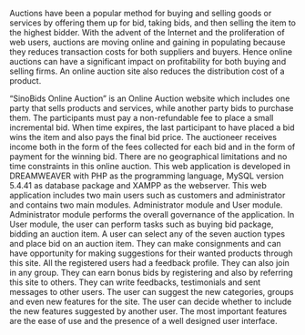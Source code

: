 
Auctions have been a popular method for buying and selling goods
or services by offering them up for bid, taking bids, and then selling the item to the
highest bidder. With the advent of the Internet and the proliferation of web users,
auctions are moving online and gaining in populating because they reduces
transaction costs for both suppliers and buyers. Hence online auctions can have a
significant impact on profitability for both buying and selling firms. An online auction
site also reduces the distribution cost of a product.

“SinoBids Online Auction” is an Online Auction website which
includes one party that sells products and services, while another party bids to
purchase them. The participants must pay a non-refundable fee to place a small
incremental bid. When time expires, the last participant to have placed a bid wins the
item and also pays the final bid price. The auctioneer receives income both in the
form of the fees collected for each bid and in the form of payment for the winning bid.
There are no geographical limitations and no time constraints in this online auction.
This web application is developed in DREAMWEAVER with PHP as
the programming language, MySQL version 5.4.41 as database package and XAMPP
as the webserver. This web application includes two main users such as customers and
administrator and contains two main modules. Administrator module and User
module. Administrator module performs the overall governance of the application. In
User module, the user can perform tasks such as buying bid package, bidding an
auction item. A user can select any of the seven auction types and place bid on an
auction item. They can make consignments and can have opportunity for making
suggestions for their wanted products through this site. All the registered users had a
feedback profile. They can also join in any group. They can earn bonus bids by
registering and also by referring this site to others. They can write feedbacks,
testimonials and sent messages to other users. The user can suggest the new
categories, groups and even new features for the site. The user can decide whether to
include the new features suggested by another user. The most important features are
the ease of use and the presence of a well designed user interface.
